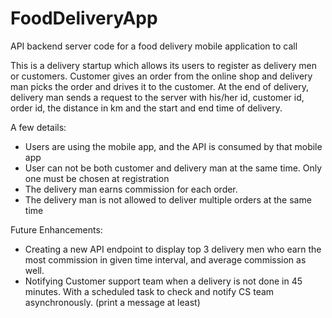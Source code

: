# FoodDeliveryApp
API backend server code for a food delivery mobile application to call

This is a delivery startup which allows its users to register as delivery men or customers.
Customer gives an order from the online shop and delivery man picks the order and drives it to the customer.
At the end of delivery, delivery man sends a request to the server with his/her id, customer id, order id, the distance in km and the start and end time of delivery.

A few details:

- Users are using the mobile app, and the API is consumed by that mobile app
- User can not be both customer and delivery man at the same time. Only one must be chosen at registration
- The delivery man earns commission for each order. 
- The delivery man is not allowed to deliver multiple orders at the same time

Future Enhancements:

- Creating a new API endpoint to display top 3 delivery men who earn the most commission in given time interval, and average commission as well.
- Notifying Customer support team when a delivery is not done in 45 minutes. With a scheduled task to check and notify CS team asynchronously. (print a message at least)


